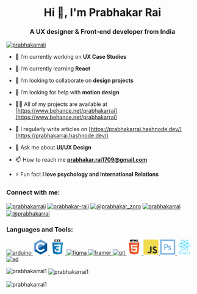 <h1 align="center">Hi 👋, I'm Prabhakar Rai</h1>
<h3 align="center">A UX designer & Front-end developer from India</h3>

<p align="left"> <a href="https://twitter.com/prabhakarraii" target="blank"><img src="https://img.shields.io/twitter/follow/prabhakarraii?logo=twitter&style=for-the-badge" alt="prabhakarraii" /></a> </p>

- 🔭 I’m currently working on **UX Case Studies**

- 🌱 I’m currently learning **React**

- 👯 I’m looking to collaborate on **design projects**

- 🤝 I’m looking for help with **motion design**

- 👨‍💻 All of my projects are available at [https://www.behance.net/prabhakarrai](https://www.behance.net/prabhakarrai)

- 📝 I regularly write articles on [https://prabhakarrai.hashnode.dev/](https://prabhakarrai.hashnode.dev/)

- 💬 Ask me about **UI/UX Design**

- 📫 How to reach me **prabhakar.rai1709@gmail.com**

- ⚡ Fun fact **I love psychology and International Relations**

<h3 align="left">Connect with me:</h3>
<p align="left">
<a href="https://twitter.com/prabhakarraii" target="blank"><img align="center" src="https://raw.githubusercontent.com/rahuldkjain/github-profile-readme-generator/master/src/images/icons/Social/twitter.svg" alt="prabhakarraii" height="30" width="40" /></a>
<a href="https://linkedin.com/in/prabhakar-raii" target="blank"><img align="center" src="https://raw.githubusercontent.com/rahuldkjain/github-profile-readme-generator/master/src/images/icons/Social/linked-in-alt.svg" alt="prabhakar-raii" height="30" width="40" /></a>
<a href="https://instagram.com/@prabhakar_zoro" target="blank"><img align="center" src="https://raw.githubusercontent.com/rahuldkjain/github-profile-readme-generator/master/src/images/icons/Social/instagram.svg" alt="@prabhakar_zoro" height="30" width="40" /></a>
<a href="https://www.behance.net/prabhakarrai" target="blank"><img align="center" src="https://raw.githubusercontent.com/rahuldkjain/github-profile-readme-generator/master/src/images/icons/Social/behance.svg" alt="prabhakarrai" height="30" width="40" /></a>
<a href="https://hashnode.com/@prabhakarrai" target="blank"><img align="center" src="https://raw.githubusercontent.com/rahuldkjain/github-profile-readme-generator/master/src/images/icons/Social/hashnode.svg" alt="@prabhakarrai" height="30" width="40" /></a>
</p>

<h3 align="left">Languages and Tools:</h3>
<p align="left"> <a href="https://www.arduino.cc/" target="_blank" rel="noreferrer"> <img src="https://cdn.worldvectorlogo.com/logos/arduino-1.svg" alt="arduino" width="40" height="40"/> </a> <a href="https://www.cprogramming.com/" target="_blank" rel="noreferrer"> <img src="https://raw.githubusercontent.com/devicons/devicon/master/icons/c/c-original.svg" alt="c" width="40" height="40"/> </a> <a href="https://www.w3schools.com/css/" target="_blank" rel="noreferrer"> <img src="https://raw.githubusercontent.com/devicons/devicon/master/icons/css3/css3-original-wordmark.svg" alt="css3" width="40" height="40"/> </a> <a href="https://www.figma.com/" target="_blank" rel="noreferrer"> <img src="https://www.vectorlogo.zone/logos/figma/figma-icon.svg" alt="figma" width="40" height="40"/> </a> <a href="https://www.framer.com/" target="_blank" rel="noreferrer"> <img src="https://www.vectorlogo.zone/logos/framer/framer-icon.svg" alt="framer" width="40" height="40"/> </a> <a href="https://git-scm.com/" target="_blank" rel="noreferrer"> <img src="https://www.vectorlogo.zone/logos/git-scm/git-scm-icon.svg" alt="git" width="40" height="40"/> </a> <a href="https://www.w3.org/html/" target="_blank" rel="noreferrer"> <img src="https://raw.githubusercontent.com/devicons/devicon/master/icons/html5/html5-original-wordmark.svg" alt="html5" width="40" height="40"/> </a> <a href="https://developer.mozilla.org/en-US/docs/Web/JavaScript" target="_blank" rel="noreferrer"> <img src="https://raw.githubusercontent.com/devicons/devicon/master/icons/javascript/javascript-original.svg" alt="javascript" width="40" height="40"/> </a> <a href="https://www.photoshop.com/en" target="_blank" rel="noreferrer"> <img src="https://raw.githubusercontent.com/devicons/devicon/master/icons/photoshop/photoshop-line.svg" alt="photoshop" width="40" height="40"/> </a> <a href="https://reactjs.org/" target="_blank" rel="noreferrer"> <img src="https://raw.githubusercontent.com/devicons/devicon/master/icons/react/react-original-wordmark.svg" alt="react" width="40" height="40"/> </a> <a href="https://www.adobe.com/products/xd.html" target="_blank" rel="noreferrer"> <img src="https://cdn.worldvectorlogo.com/logos/adobe-xd.svg" alt="xd" width="40" height="40"/> </a> </p>

<p><img align="left" src="https://github-readme-stats.vercel.app/api/top-langs?username=prabhakarrai1&show_icons=true&locale=en&layout=compact" alt="prabhakarrai1" /></p>

<p>&nbsp;<img align="center" src="https://github-readme-stats.vercel.app/api?username=prabhakarrai1&show_icons=true&locale=en" alt="prabhakarrai1" /></p>

<p><img align="center" src="https://github-readme-streak-stats.herokuapp.com/?user=prabhakarrai1&" alt="prabhakarrai1" /></p>
